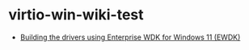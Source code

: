 # virtio-win-wiki-test


* [Building the drivers using Enterprise WDK for Windows 11 (EWDK)](https://github.com/YanVugenfirer/virtio-win-wiki-test/Building-the-drivers-using-Windows-11-21H2-EWDK)
